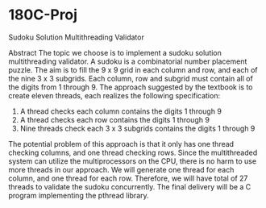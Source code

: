 # 180C-Proj
Sudoku Solution Multithreading Validator

Abstract
The topic we choose is to implement a sudoku solution multithreading validator.
A sudoku is a combinatorial number placement puzzle. The aim is to fill the 9 x 9 grid in each column and row, and each of the nine 3 x 3 subgrids.
Each column, row and subgrid must contain all of the digits from 1 through 9. 
The approach suggested by the textbook is to create eleven threads, each realizes the following specification:
1.   A thread checks each column contains the digits 1 through 9
2.   A thread checks each row contains the digits 1 through 9
3.   Nine threads check each 3 x 3 subgrids contains the digits 1 through 9

The potential problem of this approach is that it only has one thread checking columns, and one thread checking rows. 
Since the multithreaded system can utilize the multiprocessors on the CPU, there is no harm to use more threads in our approach. 
We will generate one thread for each column, and one thread for each row.
Therefore, we will have total of 27 threads to validate the sudoku concurrently. 
The final delivery will be a C program implementing the pthread library. 
